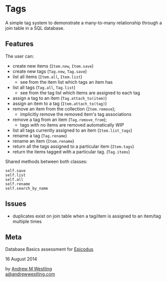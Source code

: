# Tags

A simple tag system to demonstrate a many-to-many relationship through a join table in a SQL database.

## Features

The user can:

* create new items (`Item.new`, `Item.save`)
* create new tags (`Tag.new`, `Tag.save`)
* list all items (`Item.all`, `Item.list`)
  * see from the item list which tags an item has
* list all tags (`Tag.all`, `Tag.list`)
  * see from the tag list which items are assigned to each tag
* assign a tag to an item (`Tag.attach_to(item)`)
* assign an item to a tag (`Item.attach_to(tag)`)
* remove an item from the collection (`Item.remove`);
  * implicitly remove the removed item's tag associations
* remove a tag from an item (`Tag.remove_from`);
  * tags with no items are removed automatically  *WIP*
* list all tags currently assigned to an item (`Item.list_tags`) 
* rename a tag (`Tag.rename`)
* rename an item (`Item.rename`)
* return all the tags assigned to a particular item (`Item.tags`) 
* return the items tagged with a particular tag. (`Tag.items`) 

Shared methods between both classes:

`self.save`  
`self.list`  
`self.all`  
`self.rename`  
`self.search_by_name`  


## Issues

* duplicates exist on join table when a tag/item is assigned to an item/tag multiple times


## Meta

Database Basics assessment for [Epicodus](http://epicodus.com)

16 August 2014

by [Andrew M Westling](http://andrewwestling.com)  
a@andrewwestling.com